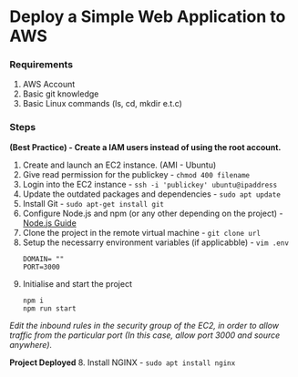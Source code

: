 # Deploy a Simple Web Application to AWS

### Requirements
1. AWS Account
2. Basic git knowledge
3. Basic Linux commands (ls, cd, mkdir e.t.c)

### Steps
**(Best Practice) - Create a IAM users instead of using the root account.**
1. Create and launch an EC2 instance. (AMI - Ubuntu)
2. Give read permission for the publickey - `chmod 400 filename`
3. Login into the EC2 instance - `ssh -i 'publickey' ubuntu@ipaddress`
4. Update the outdated packages and dependencies - `sudo apt update`
5. Install Git - `sudo apt-get install git`
4. Configure Node.js and npm (or any other depending on the project) - [Node.js Guide](https://www.digitalocean.com/community/tutorials/how-to-install-node-js-on-ubuntu-22-04)
5. Clone the project in the remote virtual machine - `git clone url`
6. Setup the necessarry environment variables (if applicabble) - `vim .env`
	```
	DOMAIN= ""
	PORT=3000
	```
7. Initialise and start the project
	```
	npm i
	npm run start
	```
*Edit the inbound rules in the security group of the EC2, in order to allow traffic from the particular port (In this case, allow port 3000 and source anywhere).*

**Project Deployed**
8. Install NGINX - `sudo apt install nginx`
